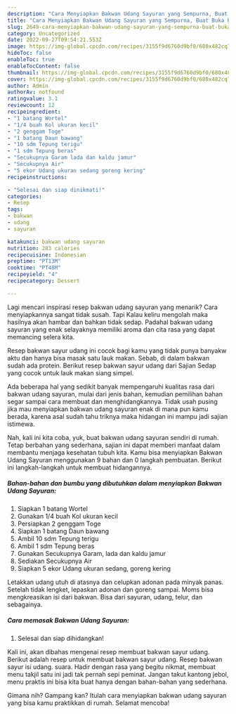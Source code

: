```yaml
---
description: "Cara Menyiapkan Bakwan Udang Sayuran yang Sempurna, Buat Buka Puasa Sempurna"
title: "Cara Menyiapkan Bakwan Udang Sayuran yang Sempurna, Buat Buka Puasa Sempurna"
slug: 2649-cara-menyiapkan-bakwan-udang-sayuran-yang-sempurna-buat-buka-puasa-sempurna
category: Uncategorized
date: 2022-09-27T09:54:21.553Z
image: https://img-global.cpcdn.com/recipes/3155f9d6760d9bf0/680x482cq70/bakwan-udang-sayuran-foto-resep-utama.jpg
hideToc: false
enableToc: true
enableTocContent: false
thumbnail: https://img-global.cpcdn.com/recipes/3155f9d6760d9bf0/680x482cq70/bakwan-udang-sayuran-foto-resep-utama.jpg
cover: https://img-global.cpcdn.com/recipes/3155f9d6760d9bf0/680x482cq70/bakwan-udang-sayuran-foto-resep-utama.jpg
author: Admin
authorAv: notfound
ratingvalue: 3.1
reviewcount: 12
recipeingredient:
- "1 batang Wortel"
- "1/4 buah Kol ukuran kecil"
- "2 genggam Toge"
- "1 batang Daun bawang"
- "10 sdm Tepung terigu"
- "1 sdm Tepung beras"
- "Secukupnya Garam lada dan kaldu jamur"
- "Secukupnya Air"
- "5 ekor Udang ukuran sedang goreng kering"
recipeinstructions:

- "Selesai dan siap dinikmati!"
categories:
- Resep
tags:
- bakwan
- udang
- sayuran

katakunci: bakwan udang sayuran 
nutrition: 283 calories
recipecuisine: Indonesian
preptime: "PT13M"
cooktime: "PT48M"
recipeyield: "4"
recipecategory: Dessert

---
```



Lagi mencari inspirasi resep bakwan udang sayuran yang menarik? Cara menyiapkannya sangat tidak susah. Tapi Kalau keliru mengolah maka hasilnya akan hambar dan bahkan tidak sedap. Padahal bakwan udang sayuran yang enak selayaknya memiliki aroma dan cita rasa yang dapat memancing selera kita.


Resep bakwan sayur udang ini cocok bagi kamu yang tidak punya banyakw aktu dan hanya bisa masak satu lauk makan. Sebab, di dalam bakwan sudah ada protein. Berikut resep bakwan sayur udang dari Sajian Sedap yang cocok untuk lauk makan siang simpel.

Ada beberapa hal yang sedikit banyak mempengaruhi kualitas rasa dari bakwan udang sayuran, mulai dari jenis bahan, kemudian pemilihan bahan segar sampai cara membuat dan menghidangkannya. Tidak usah pusing jika mau menyiapkan bakwan udang sayuran enak di mana pun kamu berada, karena asal sudah tahu triknya maka hidangan ini mampu jadi sajian istimewa.


Nah, kali ini kita coba, yuk, buat bakwan udang sayuran sendiri di rumah. Tetap berbahan yang sederhana, sajian ini dapat memberi manfaat dalam membantu menjaga kesehatan tubuh kita. Kamu bisa menyiapkan Bakwan Udang Sayuran menggunakan 9 bahan dan 0 langkah pembuatan. Berikut ini langkah-langkah untuk membuat hidangannya.

<!--inarticleads1-->

##### Bahan-bahan dan bumbu yang dibutuhkan dalam menyiapkan Bakwan Udang Sayuran:

1. Siapkan 1 batang Wortel
1. Gunakan 1/4 buah Kol ukuran kecil
1. Persiapkan 2 genggam Toge
1. Siapkan 1 batang Daun bawang
1. Ambil 10 sdm Tepung terigu
1. Ambil 1 sdm Tepung beras
1. Gunakan Secukupnya Garam, lada dan kaldu jamur
1. Sediakan Secukupnya Air
1. Siapkan 5 ekor Udang ukuran sedang, goreng kering


Letakkan udang utuh di atasnya dan celupkan adonan pada minyak panas. Setelah tidak lengket, lepaskan adonan dan goreng sampai. Moms bisa mengkreasikan isi dari bakwan. Bisa dari sayuran, udang, telur, dan sebagainya. 

<!--inarticleads2-->

##### Cara memasak Bakwan Udang Sayuran:


1. Selesai dan siap dihidangkan!

Kali ini, akan dibahas mengenai resep membuat bakwan sayur udang. Berikut adalah resep untuk membuat bakwan sayur udang. Resep bakwan sayur isi udang. suara. Hadir dengan rasa yang begitu nikmat, membuat menu takjil satu ini jadi tak pernah sepi peminat. Jangan takut kantong jebol, menu praktis ini bisa kita buat hanya dengan bahan-bahan yang sederhana. 

Gimana nih? Gampang kan? Itulah cara menyiapkan bakwan udang sayuran yang bisa kamu praktikkan di rumah. Selamat mencoba!
